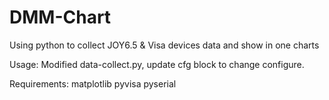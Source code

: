 # DMM-Chart
Using python to collect JOY6.5 &amp; Visa devices data and show in one charts

Usage:
Modified data-collect.py, update cfg block to change configure.

Requirements:
matplotlib
pyvisa
pyserial
